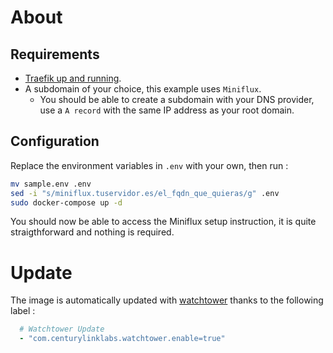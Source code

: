 # About

## Requirements

* [Traefik up and running](../traefik).
* A subdomain of your choice, this example uses `Miniflux`.
  * You should be able to create a subdomain with your DNS provider, use a `A record` with the same IP address as your root domain.

## Configuration

Replace the environment variables in `.env` with your own, then run :

```bash
mv sample.env .env
sed -i "s/miniflux.tuservidor.es/el_fqdn_que_quieras/g" .env
sudo docker-compose up -d
```

You should now be able to access the Miniflux setup instruction, it is quite straigthforward and nothing is required. 

# Update

The image is automatically updated with [watchtower](../watchtower) thanks to the following label :

```yaml
  # Watchtower Update
  - "com.centurylinklabs.watchtower.enable=true"
```
